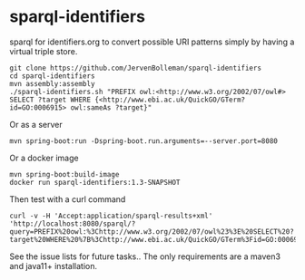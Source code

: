 sparql-identifiers
==================

sparql for identifiers.org to convert possible URI patterns simply by having a virtual triple store.

```
git clone https://github.com/JervenBolleman/sparql-identifiers
cd sparql-identifiers
mvn assembly:assembly
./sparql-identifiers.sh "PREFIX owl:<http://www.w3.org/2002/07/owl#> SELECT ?target WHERE {<http://www.ebi.ac.uk/QuickGO/GTerm?id=GO:0006915> owl:sameAs ?target}"
```

Or as a server

```
mvn spring-boot:run -Dspring-boot.run.arguments=--server.port=8080
```

Or a docker image

```
mvn spring-boot:build-image
docker run sparql-identifiers:1.3-SNAPSHOT
```

Then test with a curl command 
```
curl -v -H 'Accept:application/sparql-results+xml' 'http://localhost:8080/sparql/?query=PREFIX%20owl:%3Chttp://www.w3.org/2002/07/owl%23%3E%20SELECT%20?target%20WHERE%20%7B%3Chttp://www.ebi.ac.uk/QuickGO/GTerm%3Fid=GO:0006915%3E%20owl:sameAs%20%3Ftarget%7D'

```

See the issue lists for future tasks..
The only requirements are a maven3 and java11+ installation.

